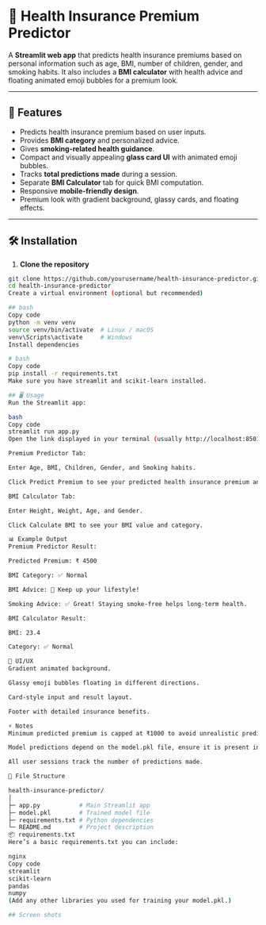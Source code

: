 # 🏥 Health Insurance Premium Predictor

A **Streamlit web app** that predicts health insurance premiums based on personal information such as age, BMI, number
of children, gender, and smoking habits.
It also includes a **BMI calculator** with health advice and floating animated emoji bubbles for a premium look.

---

## 🚀 Features

- Predicts health insurance premium based on user inputs.
- Provides **BMI category** and personalized advice.
- Gives **smoking-related health guidance**.
- Compact and visually appealing **glass card UI** with animated emoji bubbles.
- Tracks **total predictions made** during a session.
- Separate **BMI Calculator** tab for quick BMI computation.
- Responsive **mobile-friendly design**.
- Premium look with gradient background, glassy cards, and floating effects.

---


## 🛠 Installation

1. **Clone the repository**

```bash
git clone https://github.com/yourusername/health-insurance-predictor.git
cd health-insurance-predictor
Create a virtual environment (optional but recommended)

## bash
Copy code
python -m venv venv
source venv/bin/activate  # Linux / macOS
venv\Scripts\activate     # Windows
Install dependencies

# bash
Copy code
pip install -r requirements.txt
Make sure you have streamlit and scikit-learn installed.

## 🖥 Usage
Run the Streamlit app:

bash
Copy code
streamlit run app.py
Open the link displayed in your terminal (usually http://localhost:8501) in a web browser.

Premium Predictor Tab:

Enter Age, BMI, Children, Gender, and Smoking habits.

Click Predict Premium to see your predicted health insurance premium and BMI advice.

BMI Calculator Tab:

Enter Height, Weight, Age, and Gender.

Click Calculate BMI to see your BMI value and category.

📊 Example Output
Premium Predictor Result:

Predicted Premium: ₹ 4500

BMI Category: ✅ Normal

BMI Advice: 🎉 Keep up your lifestyle!

Smoking Advice: ✅ Great! Staying smoke-free helps long-term health.

BMI Calculator Result:

BMI: 23.4

Category: ✅ Normal

🎨 UI/UX
Gradient animated background.

Glassy emoji bubbles floating in different directions.

Card-style input and result layout.

Footer with detailed insurance benefits.

⚡ Notes
Minimum predicted premium is capped at ₹1000 to avoid unrealistic predictions.

Model predictions depend on the model.pkl file, ensure it is present in the repo.

All user sessions track the number of predictions made.

📂 File Structure

health-insurance-predictor/
│
├─ app.py           # Main Streamlit app
├─ model.pkl        # Trained model file
├─ requirements.txt # Python dependencies
└─ README.md        # Project description
📦 requirements.txt
Here’s a basic requirements.txt you can include:

nginx
Copy code
streamlit
scikit-learn
pandas
numpy
(Add any other libraries you used for training your model.pkl.)

## Screen shots 


